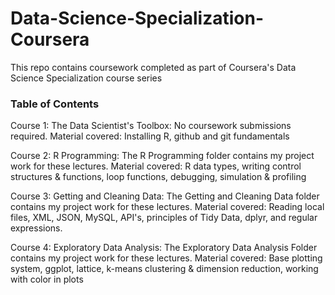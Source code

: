 # Data-Science-Specialization-Coursera
This repo contains coursework completed as part of Coursera's Data Science Specialization course series

### Table of Contents

Course 1: The Data Scientist's Toolbox: No coursework submissions required. Material covered: Installing R, github and git fundamentals

Course 2: R Programming: The R Programming folder contains my project work for these lectures. Material covered: R data types, writing control structures & functions, loop functions, debugging, simulation & profiling

Course 3: Getting and Cleaning Data: The Getting and Cleaning Data folder contains my project work for these lectures. Material covered: Reading local files, XML, JSON, MySQL, API's, principles of Tidy Data, dplyr, and regular expressions.

Course 4: Exploratory Data Analysis: The Exploratory Data Analysis Folder contains my project work for these lectures. Material covered: Base plotting system, ggplot, lattice, k-means clustering & dimension reduction, working with color in plots
